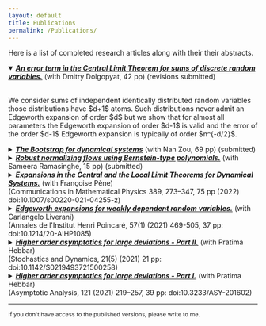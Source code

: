 ```yaml
---
layout: default      
title: Publications             
permalink: /Publications/          
---
```

Here is a list of completed research articles along with their their abstracts. 

<details open>
<summary><a href="otherfiles/EdgeManyAtoms.pdf"><strong><em>An error term in the Central Limit Theorem for sums of discrete random variables.</em></strong></a> (with Dmitry Dolgopyat, 42 pp) (revisions submitted)</summary>
<br>
<p class="text-justify">We consider sums of independent identically distributed random variables those distributions have $d+1$ atoms. Such distributions never admit an Edgeworth expansion of order $d$ but we show that for almost all parameters the Edgeworth expansion of order $d-1$ is valid and the error of the order $d-1$ Edgeworth expansion is typically of order $n^{-d/2}$.</p>
</details>

<details>
<summary><a href="https://arxiv.org/abs/2108.08461"><strong><em>The Bootstrap for dynamical systems</em></strong></a> (with Nan Zou, 69 pp) (submitted)</summary>
<br>
<p class="text-justify">Despite their deterministic nature, dynamical systems often exhibit seemingly random behaviour. Consequently, a dynamical system is usually represented by a probabilistic model of which the unknown parameters must be estimated using statistical methods. When measuring the uncertainty of such parameter estimation, the bootstrap stands out as a simple but powerful technique. In this paper, we develop the bootstrap for dynamical systems and establish not only its consistency but also its second-order efficiency via a novel continuous Edgeworth expansion for dynamical systems. Moreover, we verify the theoretical results about the bootstrap using computer simulations.</p>
</details>

<details>
<summary><a href="https://arxiv.org/abs/2102.03509"><strong><em>Robust normalizing flows using Bernstein-type polynomials.</em></strong></a> (with Sameera Ramasinghe, 15 pp) (submitted)</summary>
<br>
<p class="text-justify">Normalizing flows (NFs) are a class of generative models that allows exact density evaluation and sampling. We propose a framework to construct NFs based on increasing triangular maps and Bernstein-type polynomials. Compared to the existing (universal) NF frameworks, our method provides compelling advantages like theoretical upper bounds for the approximation error, robustness, higher interpretability, suitability for compactly supported densities, and the ability to employ higher degree polynomials without training instability. Moreover, we provide a constructive universality proof, which gives analytic expressions of the approximations for known transformations. We conduct a thorough theoretical analysis and empirically demonstrate the efficacy of the
proposed technique using experiments on both real-world and synthetic datasets.</p>
</details>

<details>
<summary><a href="https://arxiv.org/pdf/2008.08726.pdf"><strong><em>Expansions in the Central and the Local Limit Theorems for Dynamical Systems.</em></strong></a> (with Fran&ccedil;oise P&egrave;ne) <br> (Communications in Mathematical Physics 389, 273–347, 75 pp (2022) doi:10.1007/s00220-021-04255-z)
</summary>
<br>
<p class="text-justify">We study higher order expansions both in the Berry-Ess&een estimate (Edgeworth expansions) and in the local limit theorems for Birkhoff sums of chaotic probability preserving dynamical systems. We establish general results under technical assumptions, discuss the verification of these assumptions and illustrate our results by different examples (subshifts of finite type, Young towers, Sinai billiards, random matrix products), including situations of unbounded observables with integrability order arbitrarily close to the optimal moment condition required in the i.i.d. setting.</p>
</details>

<details>
<summary><a href="https://arxiv.org/abs/1803.07667"><strong><em>Edgeworth expansions for weakly dependent random variables.</em></strong></a> (with Carlangelo Liverani) <br> (Annales de l'Institut Henri Poincar&eacute, 57(1) (2021) 469-505, 37 pp: doi:10.1214/20-AIHP1085)
</summary>
<br>
<p class="text-justify">We discuss sufficient conditions that guarantee the existence of asymptotic expansions for the CLT for weakly dependent random variables including observations arising from sufficiently chaotic dynamical systems like piece-wise expanding maps and strongly ergodic Markov chains. We primarily use spectral techniques to obtain the results.</p>
</details>

<details>
<summary><a href="https://arxiv.org/abs/1907.11655"><strong><em>Higher order asymptotics for large deviations - Part II.</em></strong></a> (with Pratima Hebbar)<br>
(Stochastics and Dynamics, 21(5) (2021) 21 pp: doi:10.1142/S0219493721500258)
</summary>
<br><p class="text-justify">We obtain asymptotic expansions for the large deviation principle (LDP) for continuous time stochastic processes with weakly dependent increments. As a key example, we show that additive functionals of solutions of stochastic differential equations (SDEs) satisfying H&ouml;rmander condition on a <i>d</i>-dimensional compact manifold admit these asymptotic expansions of all orders.</p>
</details>

<details>
<summary><a href="https://arxiv.org/abs/1811.06793"><strong><em>Higher order asymptotics for large deviations - Part I.</em></strong></a> (with Pratima Hebbar) <br>
(Asymptotic Analysis, 121 (2021) 219–257, 39 pp: doi:10.3233/ASY-201602)
</summary>
<br><p class="text-justify">For sequences of non-lattice weakly dependent random variables, we obtain asymptotic expansions for Large Deviation Principles. These expansions, commonly referred to as strong large deviation results, are in the spirit of Edgeworth Expansions for the Central Limit Theorem. We apply our results to show that Diophantine iid sequences, finite state Markov chains, strongly ergodic Markov chains and Birkhoff sums of smooth expanding maps & subshifts of finite type satisfy these strong large deviation results.</p>
</details>

--- 
<p><small>If you don't have access to the published versions, please write to me.</small></p>

